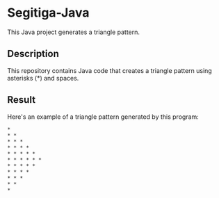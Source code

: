 # Segitiga-Java

This Java project generates a triangle pattern.

## Description

This repository contains Java code that creates a triangle pattern using asterisks (*) and spaces.

## Result

Here's an example of a triangle pattern generated by this program:
```
*
* *
* * *
* * * *
* * * * *
* * * * * *
* * * * *
* * * *
* * *
* *
*
```